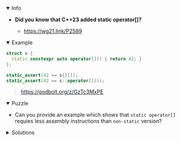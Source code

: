<details open><summary>Info</summary><p>

* **Did you know that C++23 added static operator[]?**

  * https://wg21.link/P2589

</p></details><details open><summary>Example</summary><p>

```cpp
struct s {
  static constexpr auto operator[]() { return 42; }
};

static_assert(42 == s{}[]);
static_assert(42 == s::operator[]());
```

> https://godbolt.org/z/GzTc3MxPE

</p></details><details open><summary>Puzzle</summary><p>

* Can you provide an example which shows that `static operator[]` requies less assembly instructions than `non-static` version?

</p></details><details><summary>Solutions</summary><p>

```cpp
struct foo {
    static auto operator[]() -> int;
};

struct bar {
    auto operator[]() const -> int;
};

auto get(const int, const foo &o) { return o[]; }
auto get(const int, const bar &o) { return o[]; }
```

> https://godbolt.org/z/ThP4jnoa7

```cpp
struct X { static void operator[](); };
struct Y { void operator[]() const; };

auto fn1() { X{}[]; }
auto fn2() { Y{}[]; }
```

> https://godbolt.org/z/e4xcG9aKv

```cpp
struct s {
  static constexpr auto operator[]() { return 42; }
};

static_assert(42 == s{}[]);
static_assert(42 == s::operator[]());

struct ns {
    constexpr auto operator[](){ return 42; }
};

static_assert(42 == ns{}[]);

int main() {
    s{}[];
    ns{}[];

};
```

> https://godbolt.org/z/cEq6ET3W5

```cpp
struct foo {
    static auto operator[]() -> int;
};

struct bar {
    auto operator[]() const -> int;
};

template<typename ...Ts>
struct getter
{
   int operator()() const
   {
       return std::apply([](Ts const &... args ){ return (args[] +...);},t);
   }
   std::tuple<Ts...> t;
};

int get(getter<foo,foo,foo,foo,foo> const & g){ return g();}
int get(getter<bar,bar,bar,bar,bar> const & g){ return g();}
```

> https://godbolt.org/z/obxWar47n

```cpp
// static version
struct s {
    static constexpr auto operator[](int i) { return 42; }
};
int main(){
    return s::operator[](0);
}
```

> https://godbolt.org/z/bjKccWG7M

```cpp
// static version
struct s {
    static void operator[]();
};
auto fn(){
    s::operator[]();
}
```

> https://godbolt.org/z/4zxYP5WaG
